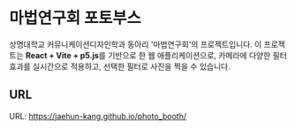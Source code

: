 # 마법연구회 포토부스

상명대학교 커뮤니케이션디자인학과 동아리 '마법연구회'의 프로젝트입니다. 이 프로젝트는 **React + Vite + p5.js**를 기반으로 한 웹 애플리케이션으로, 카메라에 다양한 필터 효과를 실시간으로 적용하고, 선택한 필터로 사진을 찍을 수 있습니다.

## URL

URL: https://jaehun-kang.github.io/photo_booth/
